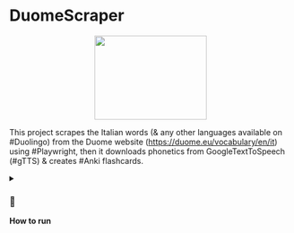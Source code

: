 # DuomeScraper
<center>
  <img src="https://i.postimg.cc/W14rPY3b/Duolingo-In-Love-With-Anki.png" width="200" height="150">
</center>

This project scrapes the Italian words (& any other languages available on #Duolingo) from the Duome website (https://duome.eu/vocabulary/en/it) using #Playwright, then it downloads phonetics from GoogleTextToSpeech (#gTTS) & creates #Anki flashcards.

<details>
  <summary>
    <b><h3>🔰</h3>How to run</b>
  </summary>

  <ol start="0">
  <li>Download <code>main.py</code> &amp; <code>requirements.txt</code> and put them inside a folder</li>
  <li>Create a virtual environment:
    <pre><code>python -m venv VEnv
    </code></pre>
  </li>
  <li>Activate virtual environment:
    <ul>
      <li>🪟 Windows CMD:
        <pre><code>VEnv\Scripts\activate
        </code></pre>
      </li>
      <li>🐧 Linux:
        <pre><code>source VEnv/bin/activate
        </code></pre>
      </li>
    </ul>
  </li>
  <li>Install dependencies:
    <pre><code>pip install -r requirements.txt
    </code></pre>
  </li>
  <li>Install playwright (⚠️ code uses Microsoft Edge browser, you can change that to chromium if you don't want to download <code>msedge</code>):
    <pre><code>playwright install &amp;&amp; playwright install msedge
    </code></pre>
  </li>
  <li>Read the code, you may need to personalize some variables, then run the <code>main.py</code></li>
</ol>

</details>

